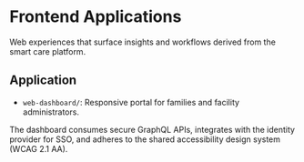 # Frontend Applications

Web experiences that surface insights and workflows derived from the smart care platform.

## Application
- `web-dashboard/`: Responsive portal for families and facility administrators.

The dashboard consumes secure GraphQL APIs, integrates with the identity provider for SSO, and
adheres to the shared accessibility design system (WCAG 2.1 AA).
